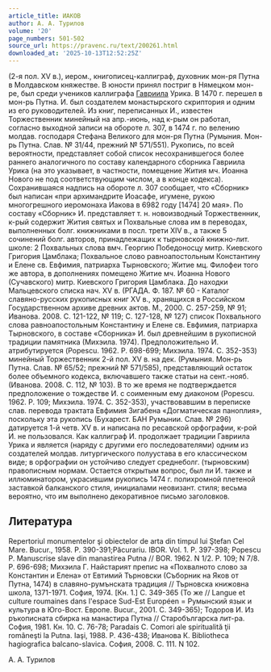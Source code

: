 ```yaml
---
article_title: ИАКОВ
author: А. А. Турилов
volume: '20'
page_numbers: 501-502
source_url: https://pravenc.ru/text/200261.html
downloaded_at: '2025-10-13T12:52:25Z'
---
```


(2-я пол. XV в.), иером., книгописец-каллиграф, духовник мон-ря Путна в Молдавском княжестве. В юности принял постриг в Нямецком мон-ре, был среди учеников каллиграфа [Гавриила](https://pravenc.ru/text/Гавриил.html) Урика. В 1470 г. перешел в мон-рь Путна. И. был создателем монастырского скриптория и одним из его руководителей. Из книг, переписанных И., известен Торжественник минейный на апр.-июнь, над к-рым он работал, согласно выходной записи на обороте л. 307, в 1474 г. по велению молдав. господаря Стефана Великого для мон-ря Путна (Румыния. Мон-рь Путна. Слав. № 31/44, прежний № 571/551). Рукопись, по всей вероятности, представляет собой список несохранившегося более раннего аналогичного по составу календарного сборника Гавриила Урика (на это указывает, в частности, помещение Жития мч. Иоанна Нового не под соответствующим числом, а в конце кодекса). Сохранившаяся надпись на обороте л. 307 сообщает, что «Сборник» был написан «при архимандрите Иоасафе, игумене, рукою многогрешного иеромонаха Иакова в 6982 году [1474] 20 мая». По составу «Сборник» И. представляет т. н. новоизводный Торжественник, к-рый содержит Жития святых и Похвальные слова им в переводах, выполненных болг. книжниками в посл. трети XIV в., а также 5 сочинений болг. авторов, принадлежащих к тырновской книжно-лит. школе: 2 Похвальных слова вмч. Георгию Победоносцу митр. Киевского Григория Цамблака; Похвальное слово равноапостольным Константину и Елене св. Евфимия, патриарха Тырновского; Житие мц. Филофеи того же автора, в дополнениях помещено Житие мч. Иоанна Нового (Сучавского) митр. Киевского Григория Цамблака. До находки Мальцевского списка нач. XV в. (РГАДА. Ф. 187. № 60 - Каталог славяно-русских рукописных книг XV в., хранящихся в Российском Государственном архиве древних актов. М., 2000. С. 257-259, № 91; Иванова. 2008. С. 121-122, № 119; С. 127-128, № 127) список Похвального слова равноапостольным Константину и Елене св. Евфимия, патриарха Тырновского, в составе «Сборника» И. был древнейшим в рукописной традиции памятника (Михэила. 1974). Предположительно И. атрибутируется (Popescu. 1962. P. 698-699; Михэила. 1974. С. 352-353) минейный Торжественник 2-й пол. XV в. на дек. (Румыния. Мон-рь Путна. Слав. № 65/52; прежний № 571/585), представляющий остаток более объемного кодекса, включавшего также статьи на сент.-нояб. (Иванова. 2008. С. 112, № 103). В то же время не подтверждается предположение о тождестве И. с соименным ему диаконом (Popescu. 1962. P. 109; Михэила. 1974. С. 352-353), участвовавшим в переписке слав. перевода трактата Евфимия Зигабена «Догматическая паноплия», поскольку эта рукопись (Бухарест. БАН Румынии. Слав. № 296) датируется 1-й четв. XV в. и написана по ресавской орфографии, к-рой И. не пользовался. Как каллиграф И. продолжает традиции Гавриила Урика и является (наряду с другими его последователями) одним из создателей молдав. литургического полуустава в его классическом виде; в орфографии он устойчиво следует среднеболг. (тырновским) правописным нормам. Остается открытым вопрос, был ли И. также и иллюминатором, украсившим рукопись 1474 г. полихромной плетеной заставкой балканского стиля, инициалами неовизант. стиля; весьма вероятно, что им выполнено декоративное письмо заголовков.

## Литература

Repertoriul monumentelor şi obiectelor de arta din timpul lui Ştefan Cel Mare. Bucur., 1958. P. 390-391;Păcurariu. IBOR. Vol. 1. P. 397-398; Popescu P. Manuscrise slave din manastirea Putna // BOR. 1962. N 1/2. P. 109; N 7/8. P. 696-698; Михэила Г. Найстарият препис на «Похвалното слово за Константин и Елена» от Евтимий Търновски (Съборник на Яков от Путна, 1474) в славяно-румънската традиция // Търновска книжовна школа, 1371-1971. София, 1974. [Кн. 1.] С. 349-365 (То же // Langue et culture roumaines dans l'espace Sud-Est Européen = Румынский язык и культура в Юго-Вост. Европе. Bucur., 2001. С. 349-365); Тодоров И. Из ръкописната сбирка на манастира Путна // Старобългарска лит-ра. София, 1981. Кн. 10. С. 76-78; Paradais С. Comori ale spiritualită ţii româneşti la Putna. Iaşi, 1988. P. 436-438; Иванова К. Bibliotheca hagiografica balcano-slavica. София, 2008. С. 111. N 102.

А. А. Турилов

